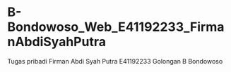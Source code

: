 # B-Bondowoso_Web_E41192233_FirmanAbdiSyahPutra
Tugas pribadi Firman Abdi Syah Putra E41192233 Golongan B Bondowoso
